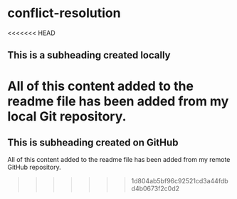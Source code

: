 # conflict-resolution

<<<<<<< HEAD
## This is a subheading created locally

All of this content added to the readme file has been added from my local Git repository.
=======
## This is subheading created on GitHub

All of this content added to the readme file has been added from my remote GitHub repository.
>>>>>>> 1d804ab5bf96c92521cd3a44fdbd4b0673f2c0d2
